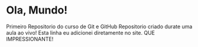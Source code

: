 # Ola, Mundo!
 Primeiro Repositorio do curso de Git e GitHub 
 Repositorio criado durate uma aula ao vivo!
 Esta linha eu adicionei diretamente no site. QUE IMPRESSIONANTE!

